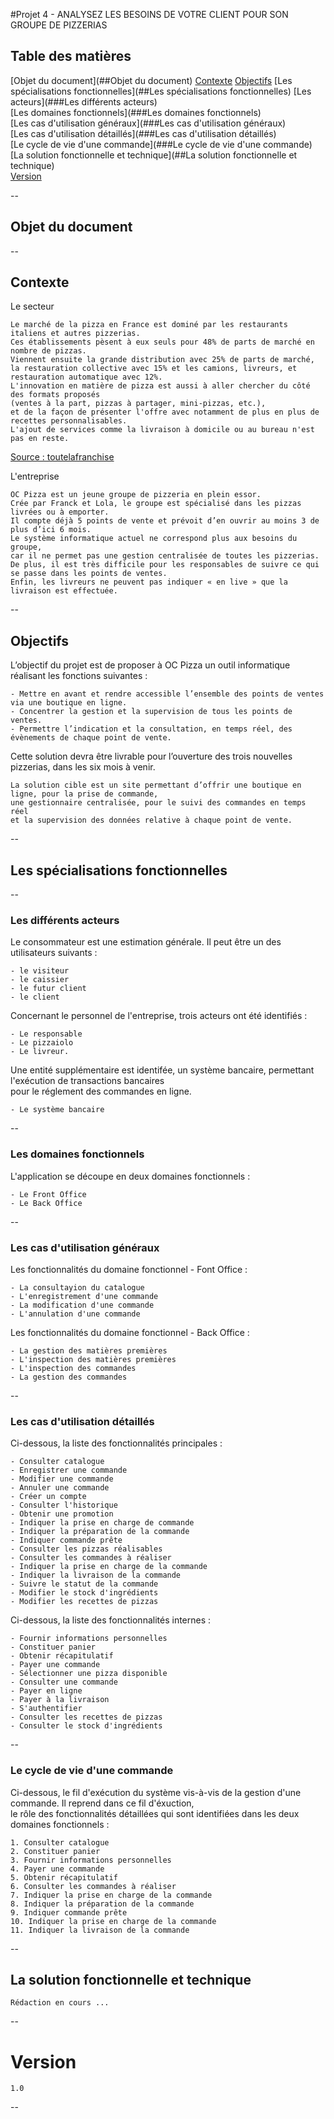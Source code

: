 #Projet 4 -  ANALYSEZ LES BESOINS DE VOTRE CLIENT POUR SON GROUPE DE PIZZERIAS


## Table des matières  
[Objet du document](##Objet du document)
[Contexte](##Contexte)
[Objectifs](##Objectifs)
[Les spécialisations fonctionnelles](##Les spécialisations fonctionnelles)
[Les acteurs](###Les différents acteurs)  
[Les domaines fonctionnels](###Les domaines fonctionnels)  
[Les cas d'utilisation généraux](###Les cas d'utilisation généraux)  
[Les cas d'utilisation détaillés](###Les cas d'utilisation détaillés)   
[Le cycle de vie d'une commande](###Le cycle de vie d'une commande)  
[La solution fonctionnelle et technique](##La solution fonctionnelle et technique)  
[Version](#Version)
 
--
## Objet du document  
 
--
## Contexte  
Le secteur

    Le marché de la pizza en France est dominé par les restaurants italiens et autres pizzerias.  
    Ces établissements pèsent à eux seuls pour 48% de parts de marché en nombre de pizzas.  
    Viennent ensuite la grande distribution avec 25% de parts de marché,  
    la restauration collective avec 15% et les camions, livreurs, et restauration automatique avec 12%.  
    L'innovation en matière de pizza est aussi à aller chercher du côté des formats proposés  
    (ventes à la part, pizzas à partager, mini-pizzas, etc.),  
    et de la façon de présenter l'offre avec notamment de plus en plus de recettes personnalisables.  
    L'ajout de services comme la livraison à domicile ou au bureau n'est pas en reste.  
[Source : toutelafranchise](toutelafranchise.com)  

L'entreprise

    OC Pizza est un jeune groupe de pizzeria en plein essor.  
    Crée par Franck et Lola, le groupe est spécialisé dans les pizzas livrées ou à emporter.  
    Il compte déjà 5 points de vente et prévoit d’en ouvrir au moins 3 de plus d’ici 6 mois.  
    Le système informatique actuel ne correspond plus aux besoins du groupe,  
    car il ne permet pas une gestion centralisée de toutes les pizzerias.  
    De plus, il est très difficile pour les responsables de suivre ce qui se passe dans les points de ventes.  
    Enfin, les livreurs ne peuvent pas indiquer « en live » que la livraison est effectuée.  

 
--
## Objectifs  
L’objectif du projet est de proposer à OC Pizza un outil informatique réalisant les fonctions suivantes : 

    - Mettre en avant et rendre accessible l’ensemble des points de ventes via une boutique en ligne. 
    - Concentrer la gestion et la supervision de tous les points de ventes.
    - Permettre l’indication et la consultation, en temps réel, des évènements de chaque point de vente.

Cette solution devra être livrable pour l’ouverture des trois nouvelles pizzerias, dans les six mois à venir.

    La solution cible est un site permettant d’offrir une boutique en ligne, pour la prise de commande,
    une gestionnaire centralisée, pour le suivi des commandes en temps réel
    et la supervision des données relative à chaque point de vente.  
 
--
## Les spécialisations fonctionnelles  
 
--
### Les différents acteurs  
Le consommateur est une estimation générale. Il peut être un des utilisateurs suivants :  

    - le visiteur
    - le caissier
    - le futur client
    - le client  
Concernant le personnel de l'entreprise, trois acteurs ont été identifiés :

    - Le responsable
    - Le pizzaiolo
    - Le livreur.

Une entité supplémentaire est identifée, un système bancaire, permettant l'exécution de transactions bancaires  
pour le réglement des commandes en ligne.

    - Le système bancaire
 
--
### Les domaines fonctionnels  
L'application se découpe en deux domaines fonctionnels :  
    
    - Le Front Office  
    - Le Back Office  
 
--
### Les cas d'utilisation généraux  
Les fonctionnalités du domaine fonctionnel - Font Office :      

    - La consultayion du catalogue
    - L'enregistrement d'une commande
    - La modification d'une commande
    - L'annulation d'une commande

Les fonctionnalités du domaine fonctionnel - Back Office :  

    - La gestion des matières premières
    - L'inspection des matières premières
    - L'inspection des commandes
    - La gestion des commandes

 
--
### Les cas d'utilisation détaillés  
Ci-dessous, la liste des fonctionnalités principales :  

    - Consulter catalogue
    - Enregistrer une commande
    - Modifier une commande
    - Annuler une commande
    - Créer un compte
    - Consulter l'historique
    - Obtenir une promotion
    - Indiquer la prise en charge de commande
    - Indiquer la préparation de la commande
    - Indiquer commande prête
    - Consulter les pizzas réalisables
    - Consulter les commandes à réaliser
    - Indiquer la prise en charge de la commande
    - Indiquer la livraison de la commande
    - Suivre le statut de la commande
    - Modifier le stock d'ingrédients
    - Modifier les recettes de pizzas

Ci-dessous, la liste des fonctionnalités internes : 

    - Fournir informations personnelles
    - Constituer panier
    - Obtenir récapitulatif
    - Payer une commande
    - Sélectionner une pizza disponible
    - Consulter une commande
    - Payer en ligne
    - Payer à la livraison
    - S'authentifier
    - Consulter les recettes de pizzas
    - Consulter le stock d'ingrédients
 
--


### Le cycle de vie d'une commande  
Ci-dessous, le fil d'exécution du système vis-à-vis de la gestion d'une commande. Il reprend dans ce fil d'éxuction,  
le rôle des fonctionnalités détaillées qui sont identifiées dans les deux domaines fonctionnels :

    1. Consulter catalogue
    2. Constituer panier
    3. Fournir informations personnelles
    4. Payer une commande
    5. Obtenir récapitulatif
    6. Consulter les commandes à réaliser
    7. Indiquer la prise en charge de la commande
    8. Indiquer la préparation de la commande
    9. Indiquer commande prête
    10. Indiquer la prise en charge de la commande
    11. Indiquer la livraison de la commande

 
--
## La solution fonctionnelle et technique  

    Rédaction en cours ...
 
--
# Version
    1.0
 
--